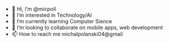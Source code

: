 - 👋 Hi, I’m @micpoll
- 👀 I’m interested in Technology/AI
- 🌱 I’m currently learning Computer Sience
- 💞️ I’m looking to collaborate on mobile apps, web development
- 📫 How to reach me michalpolanski04@gmail

<!---
micpoll/micpoll is a ✨ special ✨ repository because its `README.md` (this file) appears on your GitHub profile.
You can click the Preview link to take a look at your changes.
--->
